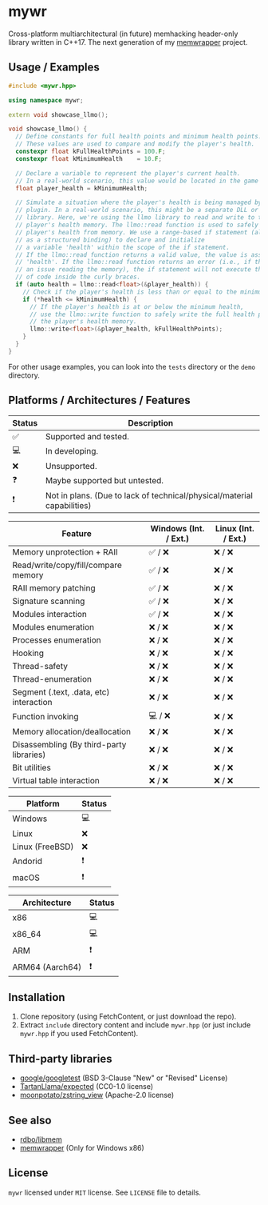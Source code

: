 # mywr

Cross-platform multiarchitectural (in future) memhacking header-only library written in C++17. The next generation of my [memwrapper](https://github.com/The-Musaigen/memwrapper) project.

## Usage / Examples

```c++
#include <mywr.hpp>

using namespace mywr;

extern void showcase_llmo();

void showcase_llmo() {
  // Define constants for full health points and minimum health points.
  // These values are used to compare and modify the player's health.
  constexpr float kFullHealthPoints = 100.F;
  constexpr float kMinimumHealth    = 10.F;

  // Declare a variable to represent the player's current health.
  // In a real-world scenario, this value would be located in the game's memory.
  float player_health = kMinimumHealth;

  // Simulate a situation where the player's health is being managed by a
  // plugin. In a real-world scenario, this might be a separate DLL or shared
  // library. Here, we're using the llmo library to read and write to the
  // player's health memory. The llmo::read function is used to safely read the
  // player's health from memory. We use a range-based if statement (also known
  // as a structured binding) to declare and initialize
  // a variable 'health' within the scope of the if statement.
  // If the llmo::read function returns a valid value, the value is assigned to
  // 'health'. If the llmo::read function returns an error (i.e., if there was
  // an issue reading the memory), the if statement will not execute the block
  // of code inside the curly braces.
  if (auto health = llmo::read<float>(&player_health)) {
    // Check if the player's health is less than or equal to the minimum health.
    if (*health <= kMinimumHealth) {
      // If the player's health is at or below the minimum health,
      // use the llmo::write function to safely write the full health points to
      // the player's health memory.
      llmo::write<float>(&player_health, kFullHealthPoints);
    }
  }
}

```

For other usage examples, you can look into the `tests` directory or the `demo` directory.

## Platforms / Architectures / Features

| Status | Description                                                             |
| ------ | ----------------------------------------------------------------------- |
| ✅      | Supported and tested.                                                   |
| 💻      | In developing.                                                          |
| ❌      | Unsupported.                                                            |
| ❓      | Maybe supported but untested.                                           |
| ❗      | Not in plans. (Due to lack of technical/physical/material capabilities) |

| Feature                                  | Windows (Int. / Ext.) | Linux (Int. / Ext.) |
| ---------------------------------------- | --------------------- | ------------------- |
| Memory unprotection + RAII               | ✅ / ❌                 | ❌ / ❌               |
| Read/write/copy/fill/compare memory      | ✅ / ❌                 | ❌ / ❌               |
| RAII memory patching                     | ✅ / ❌                 | ❌ / ❌               |
| Signature scanning                       | ✅ / ❌                 | ❌ / ❌               |
| Modules interaction                      | ✅ / ❌                 | ❌ / ❌               |
| Modules enumeration                      | ❌ / ❌                 | ❌ / ❌               |
| Processes enumeration                    | ❌ / ❌                 | ❌ / ❌               |
| Hooking                                  | ❌ / ❌                 | ❌ / ❌               |
| Thread-safety                            | ❌ / ❌                 | ❌ / ❌               |
| Thread-enumeration                       | ❌ / ❌                 | ❌ / ❌               |
| Segment (.text, .data, etc) interaction  | ❌ / ❌                 | ❌ / ❌               |
| Function invoking                        | 💻 / ❌                 | ❌ / ❌               |
| Memory allocation/deallocation           | ❌ / ❌                 | ❌ / ❌               |
| Disassembling (By third-party libraries) | ❌ / ❌                 | ❌ / ❌               |
| Bit utilities                            | ❌ / ❌                 | ❌ / ❌               |
| Virtual table interaction                | ❌ / ❌                 | ❌ / ❌               |

| Platform        | Status |
| --------------- | ------ |
| Windows         | 💻      |
| Linux           | ❌      |
| Linux (FreeBSD) | ❌      |
| Andorid         | ❗      |
| macOS           | ❗      |

| Architecture    | Status |
| --------------- | ------ |
| x86             | 💻      |
| x86_64          | 💻      |
| ARM             | ❗      |
| ARM64 (Aarch64) | ❗      |

## Installation

1. Clone repository (using FetchContent, or just download the repo).
2. Extract `include` directory content and include `mywr.hpp` (or just include `mywr.hpp` if you used FetchContent).

## Third-party libraries

* [google/googletest](https://github.com/google/googletest) (BSD 3-Clause "New" or "Revised" License)
* [TartanLlama/expected](https://github.com/TartanLlama/expected) (CC0-1.0 license)
* [moonpotato/zstring_view](https://github.com/moonpotato/zstring_view) (Apache-2.0 license)

## See also

* [rdbo/libmem](https://github.com/rdbo/libmem)
* [memwrapper](https://github.com/The-Musaigen/memwrapper) (Only for Windows x86)

## License

`mywr` licensed under `MIT` license. See `LICENSE` file to details.
